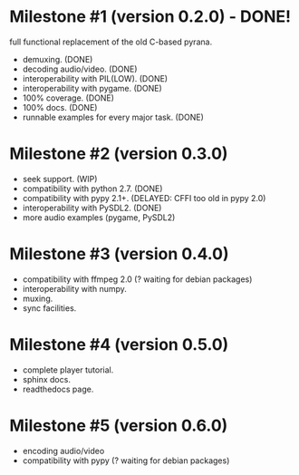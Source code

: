 Milestone #1 (version 0.2.0) - DONE!
====================================

full functional replacement of the old C-based pyrana.

* demuxing. (DONE)
* decoding audio/video. (DONE)
* interoperability with PIL(LOW). (DONE)
* interoperability with pygame. (DONE)
* 100% coverage. (DONE)
* 100% docs. (DONE)
* runnable examples for every major task. (DONE)


Milestone #2 (version 0.3.0)
============================

* seek support. (WIP)
* compatibility with python 2.7. (DONE)
* compatibility with pypy 2.1+. (DELAYED: CFFI too old in pypy 2.0)
* interoperability with PySDL2. (DONE)
* more audio examples (pygame, PySDL2)


Milestone #3 (version 0.4.0)
============================

* compatibility with ffmpeg 2.0 (? waiting for debian packages)
* interoperability with numpy.
* muxing.
* sync facilities.


Milestone #4 (version 0.5.0)
============================

* complete player tutorial.
* sphinx docs.
* readthedocs page.


Milestone #5 (version 0.6.0)
============================

* encoding audio/video
* compatibility with pypy (? waiting for debian packages)
